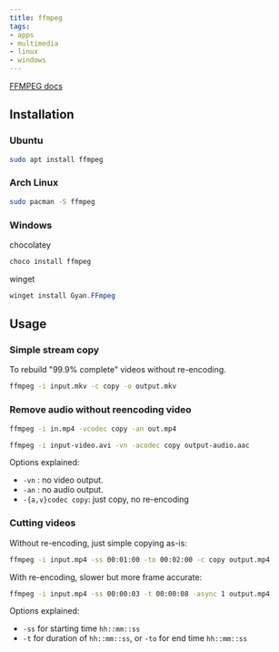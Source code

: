 ```yaml
---
title: ffmpeg
tags:
- apps
- multimedia
- linux
- windows
---
```


[FFMPEG docs](https://ffmpeg.org/ffmpeg-all.html)
## Installation

### Ubuntu

```sh
sudo apt install ffmpeg
```

### Arch Linux

```sh
sudo pacman -S ffmpeg
```

### Windows

chocolatey

```powershell
choco install ffmpeg
```

winget

```powershell
winget install Gyan.FFmpeg
```

## Usage

### Simple stream copy

To rebuild "99.9% complete" videos without re-encoding.

```sh
ffmpeg -i input.mkv -c copy -o output.mkv
```
### Remove audio without reencoding video

```sh
ffmpeg -i in.mp4 -vcodec copy -an out.mp4
```

```sh
ffmpeg -i input-video.avi -vn -acodec copy output-audio.aac
```

Options explained:
- `-vn` : no video output.
- `-an` : no audio output.
- `-{a,v}codec copy`: just copy, no re-encoding

### Cutting videos

Without re-encoding, just simple copying as-is:

```sh
ffmpeg -i input.mp4 -ss 00:01:00 -to 00:02:00 -c copy output.mp4
```

With re-encoding, slower but more frame accurate:

```sh
ffmpeg -i input.mp4 -ss 00:00:03 -t 00:00:08 -async 1 output.mp4
```

Options explained:
- `-ss` for starting time `hh::mm::ss`
- `-t` for duration of `hh::mm::ss`, or `-to` for end time `hh::mm::ss`